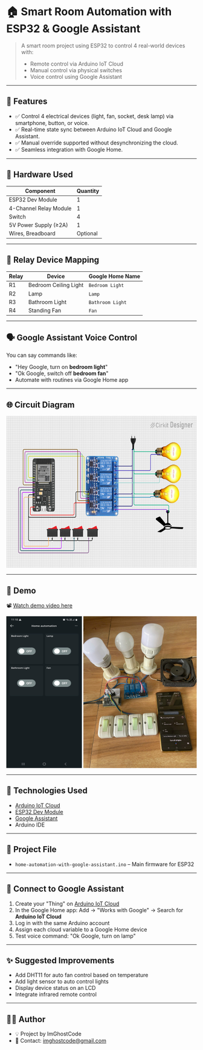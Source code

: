 
# 🏠 Smart Room Automation with ESP32 & Google Assistant

> A smart room project using ESP32 to control 4 real-world devices with:
> - Remote control via Arduino IoT Cloud
> - Manual control via physical switches
> - Voice control using Google Assistant

---

## 🚀 Features

- ✅ Control 4 electrical devices (light, fan, socket, desk lamp) via smartphone, button, or voice.
- ✅ Real-time state sync between Arduino IoT Cloud and Google Assistant.
- ✅ Manual override supported without desynchronizing the cloud.
- ✅ Seamless integration with Google Home.

---

## 🔧 Hardware Used

| Component             | Quantity |
|-----------------------|----------|
| ESP32 Dev Module      | 1        |
| 4-Channel Relay Module| 1        |
| Switch                | 4        |
| 5V Power Supply (≥2A) | 1        |
| Wires, Breadboard     | Optional |

---

## 🔌 Relay Device Mapping

| Relay | Device             | Google Home Name   |
|-------|--------------------|---------------------|
| R1    | Bedroom Ceiling Light | `Bedroom Light`     |
| R2    | Lamp          | `Lamp`       |
| R3    | Bathroom Light       | `Bathroom Light`    |
| R4    | Standing Fan         | `Fan`         |

---

## 🗣 Google Assistant Voice Control

You can say commands like:
- "Hey Google, turn on **bedroom light**"
- "Ok Google, switch off **bedroom fan**"
- Automate with routines via Google Home app

---

## 🌐 Circuit Diagram

<img src="circuit_image.png" width="600" height="400" alt="diagram">

---

## 🔗 Demo

📽 [Watch demo video here](https://drive.google.com/file/d/1Mt9BZTUqXCrcm7yEpY2803BONbBJRyb7/view?usp=sharing)

<div>
<img src="dashboard.jpg"  alt="dashboard" height=400 width=200>
<img src="circuit.jpg"  alt="circuit" height=400 width=300>
</div>

---

## 📲 Technologies Used

- [Arduino IoT Cloud](https://create.arduino.cc/iot)
- [ESP32 Dev Module](https://github.com/espressif/arduino-esp32)
- [Google Assistant](https://assistant.google.com)
- Arduino IDE

---

## 📁 Project File

- `home-automation-with-google-assistant.ino` – Main firmware for ESP32

---

## 🧠 Connect to Google Assistant

1. Create your "Thing" on [Arduino IoT Cloud](https://create.arduino.cc/iot)
2. In the Google Home app: Add → "Works with Google" → Search for **Arduino IoT Cloud**
3. Log in with the same Arduino account
4. Assign each cloud variable to a Google Home device
5. Test voice command: "Ok Google, turn on lamp"

---

## ✨ Suggested Improvements

- Add DHT11 for auto fan control based on temperature
- Add light sensor to auto control lights
- Display device status on an LCD
- Integrate infrared remote control

---

## 👨‍💻 Author

- 💡 Project by ImGhostCode
- 📧 Contact: imghostcode@gmail.com
